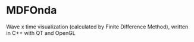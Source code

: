MDFOnda
=======

Wave x time visualization (calculated by Finite Difference Method), written in C++ with QT and OpenGL
